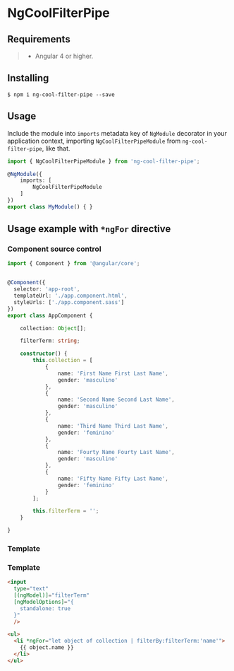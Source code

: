 # NgCoolFilterPipe

## Requirements

>- Angular 4 or higher.

## Installing

	$ npm i ng-cool-filter-pipe --save

## Usage

Include the module into `imports` metadata key of `NgModule` decorator in your application context, importing `NgCoolFilterPipeModule` from `ng-cool-filter-pipe`, like that.

```typescript
import { NgCoolFilterPipeModule } from 'ng-cool-filter-pipe';

@NgModule({
    imports: [
        NgCoolFilterPipeModule
    ]
})
export class MyModule() { }
```

## Usage example with ```*ngFor``` directive

### Component source control

```typescript
import { Component } from '@angular/core';


@Component({
  selector: 'app-root',
  templateUrl: './app.component.html',
  styleUrls: ['./app.component.sass']
})
export class AppComponent {

    collection: Object[];

    filterTerm: string;

    constructor() {
        this.collection = [
            {
                name: 'First Name First Last Name',
                gender: 'masculino'
            },
            {
                name: 'Second Name Second Last Name',
                gender: 'masculino'
            },
            {
                name: 'Third Name Third Last Name',
                gender: 'feminino'
            },
            {
                name: 'Fourty Name Fourty Last Name',
                gender: 'masculino'
            },
            {
                name: 'Fifty Name Fifty Last Name',
                gender: 'feminino'
            }
        ];

        this.filterTerm = '';
    }

}
```

### Template

### Template
```html
<input
  type="text"
  [(ngModel)]="filterTerm"
  [ngModelOptions]="{
    standalone: true
  }"
  />

<ul>
  <li *ngFor="let object of collection | filterBy:filterTerm:'name'">
    {{ object.name }}
  </li>
</ul>
```

